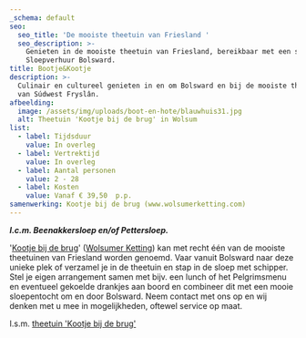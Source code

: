 ```yaml
---
_schema: default
seo:
  seo_title: 'De mooiste theetuin van Friesland '
  seo_description: >-
    Genieten in de mooiste theetuin van Friesland, bereikbaar met een sloep van
    Sloepverhuur Bolsward.
title: Bootje&Kootje
description: >-
  Culinair en cultureel genieten in en om Bolsward en bij de mooiste theetuin
  van Súdwest Fryslân. 
afbeelding:
  image: /assets/img/uploads/boot-en-hote/blauwhuis31.jpg
  alt: Theetuin 'Kootje bij de brug' in Wolsum
list:
  - label: Tijdsduur
    value: In overleg
  - label: Vertrektijd
    value: In overleg
  - label: Aantal personen
    value: 2 - 28
  - label: Kosten
    value: Vanaf € 39,50  p.p.
samenwerking: Kootje bij de brug (www.wolsumerketting.com)
---
```


***I.c.m. Beenakkersloep en/of Pettersloep.***

'<a target="_blank" rel="noopener" href="http://www.wolsumerketting.com">Kootje bij de brug</a>' (<a target="_blank" rel="noopener" href="https://www.google.nl/maps/place/Wolsumerketting/@53.0399696,5.5413507,15z/data=!3m1!4b1!4m5!3m4!1s0x47c8eeda1b6345d3:0x2d562f325e8c3a58!8m2!3d53.0399704!4d5.5501055">Wolsumer Ketting</a>) kan met recht één van de mooiste theetuinen van Friesland worden genoemd. Vaar vanuit Bolsward naar deze unieke plek of verzamel je in de theetuin en stap in de sloep met schipper. Stel je eigen arrangement samen met bijv. een lunch of het Pelgrimsmenu en eventueel gekoelde drankjes aan boord en combineer dit met een mooie sloepentocht om en door Bolsward. Neem contact met ons op en wij denken met u mee in mogelijkheden, oftewel service op maat.

I.s.m. <a target="_blank" rel="noopener" href="http://www.wolsumerketting.com">theetuin 'Kootje bij de brug'</a>
